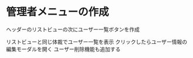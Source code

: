 # 管理者メニューの作成

ヘッダーのリストビューの次にユーザー一覧ボタンを作成

リストビューと同じ体裁でユーザー一覧を表示
クリックしたらユーザー情報の編集モーダルを開く
ユーザー削除機能も追加する